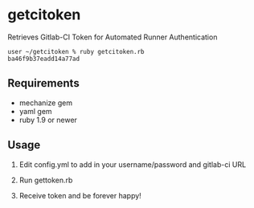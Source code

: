 getcitoken
==========

Retrieves Gitlab-CI Token for Automated Runner Authentication

```
user ~/getcitoken % ruby getcitoken.rb
ba46f9b37eadd14a77ad
```

## Requirements

- mechanize gem
- yaml gem
- ruby 1.9 or newer

## Usage

1) Edit config.yml to add in your username/password and gitlab-ci URL

2) Run gettoken.rb

3) Receive token and be forever happy!

